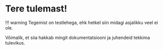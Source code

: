 # Tere tulemast!

!!! warning
    Tegemist on testlehega, ehk hetkel siin midagi asjalikku veel ei ole.

Võimalik, et siia hakkab mingit dokumentatsiooni ja juhendeid tekkima tulevikus.